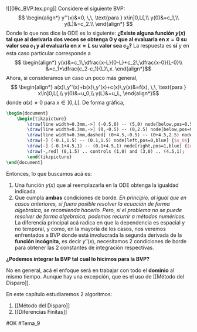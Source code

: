 ![[09c_BVP.tex.png]]
Considere el siguiente BVP:$$
\begin{align*}
	y''(x)&=0, \,\, \text{para } x\in]0,L[,\\
	y(0)&=c_1,\\
	y(L)&=c_2.\\
\end{align*}
$$Donde lo que nos dice la ODE es lo siguiente: **¿Existe alguna función $y(x)$ tal que al derivarla dos veces se obtenga $0$ y que al evaluarla en $x=0$ su valor sea $c_1$ y al evaluarla en $x=L$ su valor sea $c_2$?**
La respuesta es **sí** y en esta caso particular corresponde a $$
\begin{align*}
	y(x)&=c_1\,\dfrac{x-L}{0-L}+c_2\,\dfrac{x-0}{L-0}\\
		&=c_1+\dfrac{c_2-c_1}{L}\,x.
\end{align*}$$
Ahora, si consideramos un caso un poco más general,$$
\begin{align*}
	a(x)\,y''(x)+b(x)\,y'(x)+c(x)\,y(x)&=f(x), \,\, \text{para } x\in]0,L[,\\
	y(0)&=u_0,\\
	y(L)&=u_L,
\end{align*}$$donde $a(x)\neq 0$ para $x\in]0,L[$. De forma gráfica,
```tikz
\begin{document}
	\begin{tikzpicture}
        \draw[line width=0.3mm,->] (-0.5,0) -- (5,0) node[below,pos=0.5] {$x$};
        \draw[line width=0.3mm,->] (0,-0.5) -- (0,2.5) node[below,pos=0] {$x=0$};
        \draw[line width=0.3mm,dashed] (0+4.5,-0.5) -- (0+4.5,2.5) node[below,pos=0] {$x=L$};
        \draw[-] (-0.1,1.5) -- (0.1,1.5) node[left,pos=0,blue] {$u_0$};
        \draw[-] (-0.1+4.5,1) -- (0.1+4.5,1) node[right,pos=1,blue] {$u_L$};
        \draw[-,red] (0,1.5) .. controls (1,0) and (3,0) .. (4.5,1);
        \end{tikzpicture}
\end{document}
```
Entonces, lo que buscamos acá es:
1. Una función $y(x)$ que al reemplazarla en la ODE obtenga la igualdad indicada. 
2. Que cumpla **ambas** condiciones de borde.
_En principio, al igual que en casos anteriores, si fuera posible resolver la ecuación de forma algebraica, se recomienda hacerlo. Pero, si el problema no se puede resolver de forma algebraica, podemos recurrir a métodos numéricos._
La diferencia principal acá radica en que la dependencia es espacial y no temporal, y como, en la mayoría de los casos, nos veremos enfrentados a BVP donde está involucrada la segunda derivada de la **función incógnita**, es decir $y''(x)$, necesitamos 2 condiciones de borde para obtener las 2 constantes de integración respectivas.

**¿Podemos integrar la BVP tal cual lo hicimos para la BVP?**

No en general, acá el enfoque será en trabajar con todo el **dominio** al mismo tiempo. Aunque hay una excepción, que es el uso de [[Método del Disparo]].

En este capítulo estudiaremos 2 algoritmos:
1. [[Método del Disparo]]
2. [[Diferencias Finitas]]

#OK 
#Tema_9  